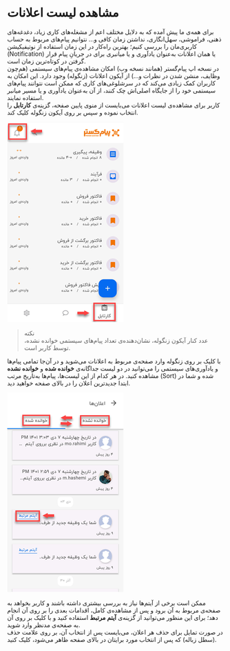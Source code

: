 # مشاهده لیست اعلانات

برای همه‌ی ما پیش آمده که به دلایل مختلف اعم از مشغله‌های کاری زیاد، دغدغه‌های ذهنی، فراموشی، سهل‌انگاری، نداشتن زمان کافی و... نتوانیم پیام‌های مربوط به حساب کاربری‌مان را بررسی کنیم؛ بهترین راه‌کار در این زمان استفاده از نوتیفیکیشن (Notification) یا همان اعلانات به‌عنوان یادآوری و یا میانبری برای در جریانِ پیام قرار گرفتن در کوتاه‌ترین زمان است.<br>
در نسخه اپ پیام‌گستر (همانند نسخه وب) امکان مشاهده‌ی پیام‌های سیستمی (هم‌چون وظایف، منشن شدن در نظرات و...) از آیکون اعلانات (زنگوله) وجود دارد.  این امکان به کاربران کمک زیادی می‌کند که در سرشلوغی‌های کاری که ممکن است نتوانند پیام‌های سیستمی خود را از جایگاه اصلی‌اش چک کنند، از آن به‌عنوان یادآوری و یا مسیر میانبر استفاده نمایند.<br>
کاربر برای مشاهده‌ی لیست اعلانات می‌بایست از منوی پایین صفحه، گزینه‌ی **کارتابل** را انتخاب نموده و سپس بر روی آیکون زنگوله کلیک کند. 

![نوتیفیکیشن در اپ پیام گستر](./Images/Notification.png)

> نکته<br>
عدد کنار آیکون زنگوله، نشان‌دهنده‌ی تعداد پیام‌های سیستمی خوانده نشده، توسط کاربر است.<br>

با کلیک بر روی زنگوله وارد صفحه‌ی مربوط به اعلانات می‌شوید و در آن‌جا تمامی پیام‌ها و یادآوری‌های سیستمی را می‌توانید در دو لیست جداگانه‌ی **خوانده شده** و **خوانده نشده** مشاهده کنید. در هر کدام از این لیست‌ها، پیام‌ها به‌تاریخ مرتب (Sort) شده و شما در ابتدا جدیدترین اعلان را در بالای صفحه خواهید دید. 

![صفحه لیست اعلانات در اپ پیام گستر](./Images/NotificationList.png)

ممکن است برخی از آیتم‌ها نیاز به بررسی بیشتری داشته باشند و کاربر بخواهد به صفحه‌ی مربوط به آن برود و پس از مشاهده‌ی کامل، اقدامات بعدی را بر روی آن انجام دهد؛ برای این منظور می‌توانید از گزینه‌ی **آیتم مرتبط** استفاده کنید و با کلیک بر روی آن به صفحه‌ی مدنظر وارد شوید.<br>
در صورت تمایل برای حذف هر اعلان، می‌بایست پس از انتخاب آن، بر روی علامت حذف (سطل زباله) که پس از انتخاب مورد برایتان در بالای صفحه ظاهر می‌شود، کلیک کنید.
